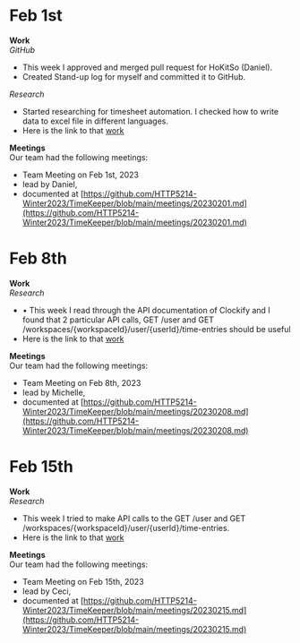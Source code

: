 # Feb 1st

**Work** <br/>
*GitHub*
- This week I approved and merged pull request for HoKitSo (Daniel). 
- Created Stand-up log for myself and committed it to GitHub.

*Research*
- Started researching for timesheet automation. I checked how to write data to excel file in different languages. 
- Here is the link to that [work](https://github.com/HTTP5214-Winter2023/TimeKeeper/blob/main/research/Research-ManViewRaymondLee.md)

**Meetings** <br/>
Our team had the following meetings:
- Team Meeting on Feb 1st, 2023
- lead by Daniel,
- documented at [https://github.com/HTTP5214-Winter2023/TimeKeeper/blob/main/meetings/20230201.md](https://github.com/HTTP5214-Winter2023/TimeKeeper/blob/main/meetings/20230201.md)

# Feb 8th

**Work** <br/>
*Research*
- •	This week I read through the API documentation of Clockify and I found that 2 particular API calls, GET /user and GET /workspaces/{workspaceId}/user/{userId}/time-entries should be useful 
- Here is the link to that [work](https://github.com/HTTP5214-Winter2023/TimeKeeper/blob/main/research/Research-ManViewRaymondLee.md)

**Meetings** <br/>
Our team had the following meetings:
- Team Meeting on Feb 8th, 2023
- lead by Michelle,
- documented at [https://github.com/HTTP5214-Winter2023/TimeKeeper/blob/main/meetings/20230208.md](https://github.com/HTTP5214-Winter2023/TimeKeeper/blob/main/meetings/20230208.md)

# Feb 15th

**Work** <br/>
*Research*
- This week I tried to make API calls to the GET /user and GET /workspaces/{workspaceId}/user/{userId}/time-entries.
- Here is the link to that [work](https://github.com/HTTP5214-Winter2023/TimeKeeper/blob/main/research/Research-ManViewRaymondLee.md)

**Meetings** <br/>
Our team had the following meetings:
- Team Meeting on Feb 15th, 2023
- lead by Ceci,
- documented at [https://github.com/HTTP5214-Winter2023/TimeKeeper/blob/main/meetings/20230215.md](https://github.com/HTTP5214-Winter2023/TimeKeeper/blob/main/meetings/20230215.md)
